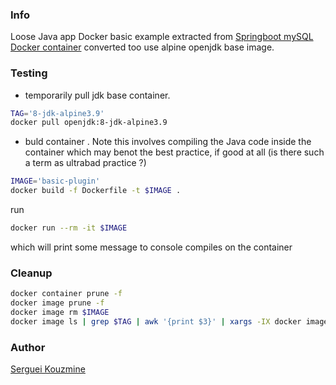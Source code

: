 ### Info

Loose Java app Docker basic example extracted from [Springboot mySQL Docker container](https://github.com/TechPrimers/docker-mysql-spring-boot-example) converted too use alpine openjdk base image.

### Testing

* temporarily pull jdk base container.
```sh
TAG='8-jdk-alpine3.9'
docker pull openjdk:8-jdk-alpine3.9
```
* buld container . Note this involves compiling the Java code inside the container which may benot the best practice, if good at all (is there such a term as ultrabad practice ?)
 
```sh
IMAGE='basic-plugin'
docker build -f Dockerfile -t $IMAGE .
```
run
```sh
docker run --rm -it $IMAGE
```
which will print some message to console compiles on the container 
### Cleanup

```sh
docker container prune -f
docker image prune -f
docker image rm $IMAGE
docker image ls | grep $TAG | awk '{print $3}' | xargs -IX docker image rm X
```

### Author
[Serguei Kouzmine](kouzmine_serguei@yahoo.com)
